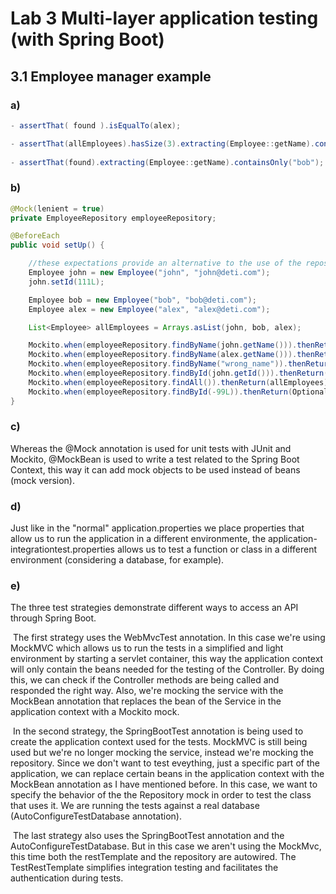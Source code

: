 # Lab 3	Multi-layer application testing (with Spring Boot)   

## 3.1 Employee manager example

### a)

```java
- assertThat( found ).isEqualTo(alex);

- assertThat(allEmployees).hasSize(3).extracting(Employee::getName).containsOnly(alex.getName(), ron.getName(), bob.getName());
 
- assertThat(found).extracting(Employee::getName).containsOnly("bob");

```



### b)

```java
@Mock(lenient = true)
private EmployeeRepository employeeRepository;

@BeforeEach
public void setUp() {

    //these expectations provide an alternative to the use of the repository
    Employee john = new Employee("john", "john@deti.com");
    john.setId(111L);

    Employee bob = new Employee("bob", "bob@deti.com");
    Employee alex = new Employee("alex", "alex@deti.com");

    List<Employee> allEmployees = Arrays.asList(john, bob, alex);

    Mockito.when(employeeRepository.findByName(john.getName())).thenReturn(john);
    Mockito.when(employeeRepository.findByName(alex.getName())).thenReturn(alex);
    Mockito.when(employeeRepository.findByName("wrong_name")).thenReturn(null);
    Mockito.when(employeeRepository.findById(john.getId())).thenReturn(Optional.of(john));
    Mockito.when(employeeRepository.findAll()).thenReturn(allEmployees);
    Mockito.when(employeeRepository.findById(-99L)).thenReturn(Optional.empty());
}

```



### c) 

[What is the difference between Mock and MockBean?]: https://faq-all.com/en/Q%26A/page=d3ec1206f07b6be5ff73787c264b83d0#s0

Whereas the @Mock annotation is used for unit tests with JUnit and Mockito, @MockBean is used to write a test related to the Spring Boot Context, this way it can add mock objects to be used instead of beans (mock version).



### d) 

Just like in the "normal" application.properties we place properties that allow us to run the application in a different environmente, the application-integrationtest.properties allows us to test a function or class in a different environment (considering  a database, for example).



### e)

The three test strategies demonstrate different ways to access an API through Spring Boot. 

​	The first strategy uses the WebMvcTest annotation. In this case we're using MockMVC which allows us to run the tests in a simplified and light environment by starting a servlet container, this way the application context will only contain the beans needed for the testing of the Controller. By doing this, we can check if the Controller methods are being called and responded the right way. Also,  we're mocking the service with the MockBean annotation that replaces the bean of the Service in the application context with a Mockito mock.

​	In the second strategy, the SpringBootTest annotation is being used to create the application context used for the tests. MockMVC is still being used but we're no longer mocking the service, instead we're mocking the repository. Since we don't want to test eveything, just a specific part of the application, we can replace certain beans in the application context with the MockBean annotation as I have mentioned before. In this case, we want to specify the behavior of the the Repository mock in order to test the class that uses it. We are running the tests against a real database (AutoConfigureTestDatabase annotation).

​	The last strategy also uses the SpringBootTest annotation and the AutoConfigureTestDatabase. But in this case we aren't using the MockMvc, this time both the restTemplate and the repository are autowired. The TestRestTemplate simplifies  integration testing and facilitates the authentication during tests.